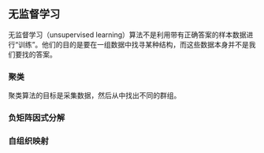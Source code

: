 
## 无监督学习

无监督学习（unsupervised learning）算法不是利用带有正确答案的样本数据进行“训练”。他们的目的是要在一组数据中找寻某种结构，而这些数据本身并不是我们要找的答案。

### 聚类

聚类算法的目标是采集数据，然后从中找出不同的群组。

### 负矩阵因式分解

### 自组织映射

